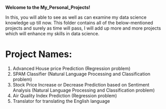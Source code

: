 **Welcome to the My_Personal_Projects!**

In this, you will able to see as well as can examine my data science knowledge up till now.
This folder contains all of the below-mentioned projects and surely as time will pass,
I will add up more and more projects which will enhance my skills in data science.


# **Project Names:**

1. Advanced House price Prediction (Regression problem)
2. SPAM Classifier (Natural Language Processing and Classification problem)
3. Stock Price Increase or Decrease Prediction based on Sentiment Analysis (Natural Language Processing and Classification problem)
4. Air Quality Index Prediction (Regression problem)
5. Translator for translating the English language 
